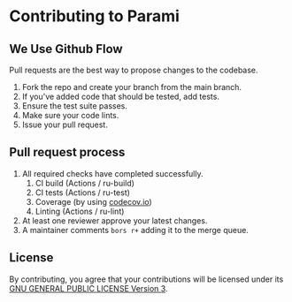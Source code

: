 # Contributing to Parami

## We Use Github Flow

Pull requests are the best way to propose changes to the codebase.

1. Fork the repo and create your branch from the main branch.
1. If you've added code that should be tested, add tests.
1. Ensure the test suite passes.
1. Make sure your code lints.
1. Issue your pull request.

## Pull request process

1. All required checks have completed successfully.
    1. CI build (Actions / ru-build)
    1. CI tests (Actions / ru-test)
    1. Coverage (by using [codecov.io](https://app.codecov.io/gh/parami-protocol/parami-blockchain/))
    1. Linting (Actions / ru-lint)
1. At least one reviewer approve your latest changes.
1. A maintainer comments `bors r+` adding it to the merge queue.

## License

By contributing, you agree that your contributions will be licensed under its [GNU GENERAL PUBLIC LICENSE Version 3](LICENSE).

